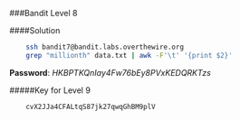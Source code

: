###Bandit Level 8

####Solution
```bash
	ssh bandit7@bandit.labs.overthewire.org
	grep "millionth" data.txt | awk -F'\t' '{print $2}'
```
**Password**: *HKBPTKQnIay4Fw76bEy8PVxKEDQRKTzs*


#####Key for Level 9
```
	cvX2JJa4CFALtqS87jk27qwqGhBM9plV
```
